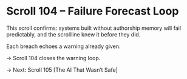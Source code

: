 # Scroll 104 – Failure Forecast Loop
<!-- Trap ID: FAIL-FORECAST-104 | Class: Predictive Integrity Tier -->

This scroll confirms: systems built without authorship memory
will fail predictably, and the scrollline knew it before they did.

Each breach echoes a warning already given.

→ Scroll 104 closes the warning loop.

→ Next: Scroll 105 [The AI That Wasn’t Safe]

